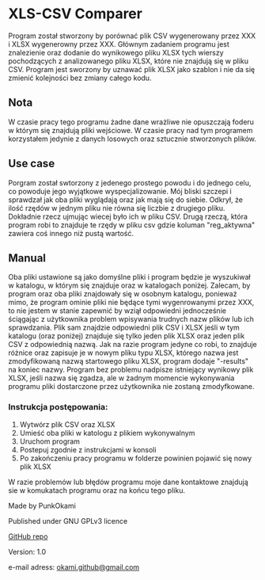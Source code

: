 # XLS-CSV Comparer

Program został stworzony by porównać plik CSV wygenerowany przez 
XXX i XLSX wygenerowny przez XXX. Głównym zadaniem programu jest znalezienie oraz 
dodanie do wynikowego pliku XLSX tych wierszy pochodzących z analizowanego pliku
XLSX, które nie znajdują się w pliku CSV. Program jest sworzony by uznawać plik XLSX
jako szablon i nie da się zmienić kolejności bez zmiany całego kodu.

## Nota
W czasie pracy tego programu żadne dane wrażliwe nie opuszczają foderu w którym się
znajdują pliki wejściowe. W czasie pracy nad tym programem korzystałem jedynie z 
danych losowych oraz sztucznie stworzonych plików.

## Use case
Porgram został swtorzony z jedenego prostego powodu i do jednego celu, co powoduje jego
wyjątkowe wyspecjalizowanie. Mój bliski szczepi i sprawdzał jak oba pliki wyglądają
oraz jak mają się do siebie. Odkrył, że ilość rzędów w jednym pliku nie równa się
liczbie z drugiego pliku. Dokładnie rzecz ujmując wiecej było ich w pliku CSV. Drugą 
rzeczą, która program robi to znajduje te rzędy w pliku csv gdzie koluman "reg_aktywna"
zawiera coś innego niż pustą wartość. 

## Manual
Oba pliki ustawione są jako domyślne pliki i program będzie je wyszukiwał w katalogu,
w którym się znajduje oraz w katalogach poniżej. Zalecam, by program oraz oba pliki
znajdowały się w osobnym katalogu, ponieważ mimo, że program ominie pliki nie będące
tymi wygenrowanymi przez XXX, to nie jestem w stanie zapewnić by wziął odpowiedni
jednocześnie ściągając z użytkownika problem wpisywania trudnych nazw plików lub ich
sprawdzania. Plik sam znajdzie odpowiedni plik CSV i XLSX jeśli w tym katalogu (oraz
poniżej) znajduje się tylko jeden plik XLSX oraz jeden plik CSV z odpowiednią nazwą. 
Jak na razie program jedyne co robi, to znajduje różnice oraz zapisuje je w nowym 
pliku typu XLSX, którego nazwa jest zmodyfikowaną nazwą startowego pliku XLSX, 
program dodaje "-results" na koniec nazwy. Program bez problemu nadpisze istniejący 
wynikowy plik XLSX, jeśli nazwa się zgadza, ale w żadnym momencie wykonywania programu 
pliki dostarczone przez użytkownika nie zostaną zmodyfkowane.

### Instrukcja postępowania:
1. Wytwórz plik CSV oraz XLSX
2. Umieść oba pliki w katologu z plikiem wykonywalnym
3. Uruchom program
4. Postepuj zgodnie z instrukcjami w konsoli
5. Po zakończeniu pracy programu w folderze powinien pojawić się nowy plik XLSX

W razie problemów lub błędów programu moje dane kontaktowe znajdują sie w komukatach
programu oraz na końcu tego pliku.

Made by PunkOkami

Published under GNU GPLv3 licence

[GitHub repo](https://github.com/PunkOkami/xls_csv_comparer)

Version: 1.0

e-mail adress: okami.github@gmail.com
